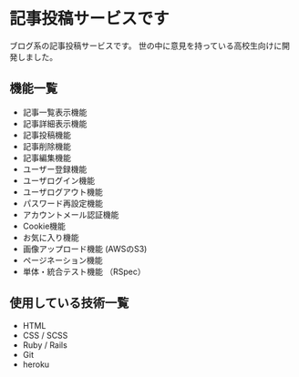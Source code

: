 # 記事投稿サービスです

ブログ系の記事投稿サービスです。
世の中に意見を持っている高校生向けに開発しました。

## 機能一覧

- 記事一覧表示機能
- 記事詳細表示機能
- 記事投稿機能
- 記事削除機能
- 記事編集機能
- ユーザー登録機能
- ユーザログイン機能
- ユーザログアウト機能
- パスワード再設定機能
- アカウントメール認証機能
- Cookie機能
- お気に入り機能
- 画像アップロード機能 (AWSのS3)
- ページネーション機能
- 単体・統合テスト機能 （RSpec）

## 使用している技術一覧

- HTML
- CSS / SCSS
- Ruby / Rails
- Git
- heroku
